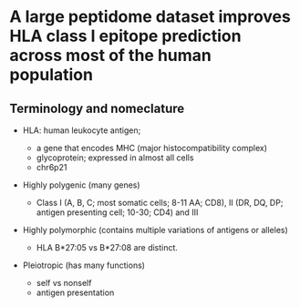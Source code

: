 # A large peptidome dataset improves HLA class I epitope prediction across most of the human population

## Terminology and nomeclature
- HLA: human leukocyte antigen; 
  - a gene that encodes MHC (major histocompatibility complex)
  - glycoprotein; expressed in almost all cells
  - chr6p21

- Highly polygenic (many genes)
  - Class I (A, B, C; most somatic cells; 8-11 AA; CD8), II (DR, DQ, DP; antigen presenting cell; 10-30; CD4) and III
- Highly polymorphic (contains multiple variations of antigens or alleles)
  - HLA B\*27:05 vs B\*27:08 are distinct.
- Pleiotropic (has many functions)
  - self vs nonself
  - antigen presentation
